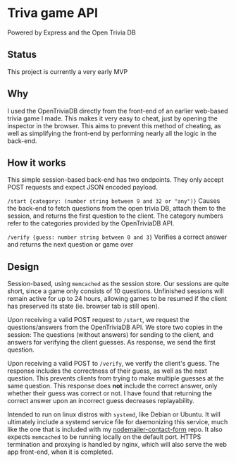 # Triva game API

Powered by Express and the Open Trivia DB

## Status

This project is currently a very early MVP

## Why

I used the OpenTriviaDB directly from the front-end of an earlier web-based trivia game I made. This makes it very easy to cheat, just by opening the inspector in the browser. This aims to prevent this method of cheating, as well as simplifying the front-end by performing nearly all the logic in the back-end.


## How it works
This simple session-based back-end has two endpoints. They only accept POST requests and expect JSON encoded payload.

`/start {category: (number string between 9 and 32 or "any")}`
Causes the back-end to fetch questions from the open trivia DB, attach them to the session, and returns the first question to the client. The category numbers refer to the categories provided by the OpenTriviaDB API.

`/verify {guess: number string between 0 and 3}`
Verifies a correct answer and returns the next question or game over


## Design

Session-based, using `memcached` as the session store. Our sessions are quite short, since a game only consists of 10 questions. Unfinished sessions will remain active for up to 24 hours, allowing games to be resumed if the client has preserved its state (ie. browser tab is still open).

Upon receiving a valid POST request to `/start`, we request the questions/answers from the OpenTriviaDB API. We store two copies in the session: The questions (without answers) for sending to the client, and answers for verifying the client guesses. As response, we send the first question.

Upon receiving a valid POST to `/verify`, we verify the client's guess. The response includes the correctness of their guess, as well as the next question. This prevents clients from trying to make multiple guesses at the same question. This response does **not** include the correct answer, only whether their guess was correct or not. I have found that returning the correct answer upon an incorrect guess decreases replayability.

Intended to run on linux distros with `systemd`, like Debian or Ubuntu. It will ultimately include a systemd service file for daemonizing this service, much like the one that is included with my [nodemailer-contact-form](https://github.com/jeremy21212121/nodemailer-contact-form) repo. It also expects `memcached` to be running locally on the default port. HTTPS termination and proxying is handled by nginx, which will also serve the web app front-end, when it is completed.

